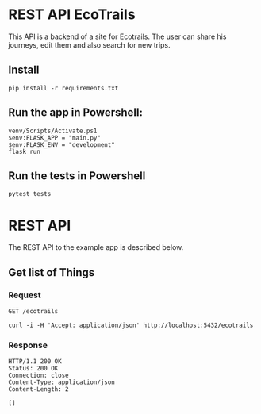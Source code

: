 # REST API EcoTrails

This API is a backend of a site for Ecotrails. The user can share his journeys, edit them and also search for new trips.

## Install

```
pip install -r requirements.txt
```

## Run the app in Powershell:

```
venv/Scripts/Activate.ps1
$env:FLASK_APP = "main.py"
$env:FLASK_ENV = "development"
flask run
```

## Run the tests in Powershell

```
pytest tests
```

# REST API

The REST API to the example app is described below.

## Get list of Things

### Request

`GET /ecotrails`

```
curl -i -H 'Accept: application/json' http://localhost:5432/ecotrails
```

### Response

```
HTTP/1.1 200 OK
Status: 200 OK
Connection: close
Content-Type: application/json
Content-Length: 2

[]
```
